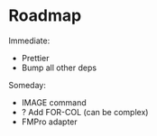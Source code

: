 # Roadmap

Immediate:

* Prettier
* Bump all other deps

Someday:

* IMAGE command
* ? Add FOR-COL (can be complex)
* FMPro adapter
